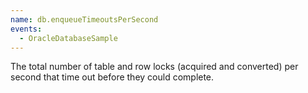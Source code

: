 ```yaml
---
name: db.enqueueTimeoutsPerSecond
events:
  - OracleDatabaseSample
---
```


The total number of table and row locks (acquired and converted) per second that time out before they could complete.